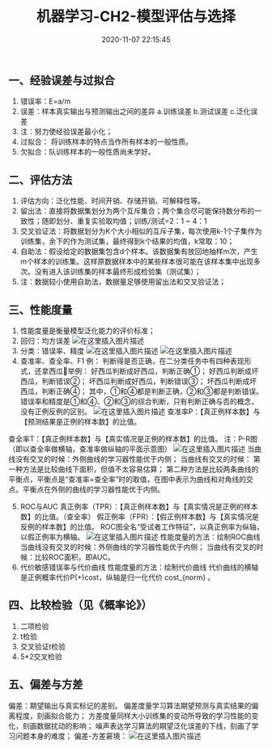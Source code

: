 ﻿---
title: 机器学习-CH2-模型评估与选择
date: 2020-11-07 22:15:45
categories: 
    - 计算机科学
tags: 
    - 机器学习
mp3: 
cover: img/machinelearning.jpg
---

## 一、经验误差与过拟合
	

 1. 错误率：E=a/m
 2. 误差：样本真实输出与预测输出之间的差异
 		a.训练误差 b.测试误差 c.泛化误差
 3. 注：努力使经验误差最小化；
 4. 过拟合： 将训练样本的特点当作所有样本的一般性质。
 5. 欠拟合：队训练样本的一般性质尚未学好。

 

## 二、评估方法
	

 1. 评估方向：泛化性能、时间开销、存储开销、可解释性等。
 2. 留出法：直接将数据集划分为两个互斥集合；两个集合尽可能保持数分布的一致性；随即划分、重复实验取均值；训练/测试=2：1 ~ 4：1
 3. 交叉验证法：将数据划分为K个大小相似的互斥子集，每次使用k-1个子集作为训练集，余下的作为测试集，最终得到k个结果的均值，k常取：10；
 4. 自助法：假设给定的数据集包含d个样本。该数据集有放回地抽样m次，产生m个样本的训练集。这样原数据样本中的某些样本很可能在该样本集中出现多次。没有进入该训练集的样本最终形成检验集（测试集）；
 5. 注：数据较小使用自助法，数据量足够使用留出法和交叉验证法；

## 三、性能度量
	

 1. 性能度量是衡量模型泛化能力的评价标准；
 2. 回归：均方误差
 ![在这里插入图片描述](https://img-blog.csdnimg.cn/20201106122704230.png#pic_center)
 3. 分类：错误率、精度
 ![在这里插入图片描述](https://img-blog.csdnimg.cn/20201106122838653.png#pic_center)
![在这里插入图片描述](https://img-blog.csdnimg.cn/20201106122856105.png#pic_center)
 4. 查准率、查全率、F1
例：
判断得是否正确，在二分类任务中有四种表现形式，还拿西瓜🍉举例：
好西瓜判断成好西瓜，判断正确①；
好西瓜判断成坏西瓜，判断错误②；
坏西瓜判断成好西瓜，判断错误③；
坏西瓜判断成坏西瓜，判断正确④；
其中，①和④都是判断正确，②和③都是判断错误。错误率和精度是①和④、②和③的综合判断，只有判断正确与否的概念，没有正例反例的区别。
![在这里插入图片描述](https://img-blog.csdnimg.cn/20201106202201469.png?x-oss-process=image/watermark,type_ZmFuZ3poZW5naGVpdGk,shadow_10,text_aHR0cHM6Ly9ibG9nLmNzZG4ubmV0L3FxXzQzNTQ5NDI2,size_16,color_FFFFFF,t_70#pic_center)
查准率P：【真正例样本数】与【预测结果是正例的样本数】的比值。

查全率T：【真正例样本数】与【真实情况是正例的样本数】的比值。
注：P-R图（即以查全率做横轴，查准率做纵轴的平面示意图）
![在这里插入图片描述](https://img-blog.csdnimg.cn/2020110620242432.png?x-oss-process=image/watermark,type_ZmFuZ3poZW5naGVpdGk,shadow_10,text_aHR0cHM6Ly9ibG9nLmNzZG4ubmV0L3FxXzQzNTQ5NDI2,size_16,color_FFFFFF,t_70#pic_center)
当曲线没有交叉的时候：外侧曲线的学习器性能优于内侧；
当曲线有交叉的时候：
第一种方法是比较曲线下面积，但值不太容易估算；
第二种方法是比较两条曲线的平衡点，平衡点是“查准率=查全率”时的取值，在图中表示为曲线和对角线的交点。平衡点在外侧的曲线的学习器性能优于内侧。

 5. ROC与AUC
 真正例率（TPR）：【真正例样本数】与【真实情况是正例的样本数】的比值。（查全率）
假正例率（FPR）：【假正例样本数】与【真实情况是反例的样本数】的比值。
ROC图全名“受试者工作特征”，以真正例率为纵轴，以假正例率为横轴。
![在这里插入图片描述](https://img-blog.csdnimg.cn/20201106202702423.png?x-oss-process=image/watermark,type_ZmFuZ3poZW5naGVpdGk,shadow_10,text_aHR0cHM6Ly9ibG9nLmNzZG4ubmV0L3FxXzQzNTQ5NDI2,size_16,color_FFFFFF,t_70#pic_center)
性能度量的方法：绘制ROC曲线
当曲线没有交叉的时候：外侧曲线的学习器性能优于内侧；
当曲线有交叉的时候：比较ROC面积，即AUC。
 6. 代价敏感错误率与代价曲线
 性能度量的方法：绘制代价曲线
 代价曲线的横轴是正例概率代价P(+)cost，纵轴是归一化代价 cost_{norm} 。
 
## 四、比较检验（见《概率论》）

 1. 二项检验
 2. t检验
 3. 交叉验证t检验
 4. 5*2交叉检验


## 五、偏差与方差
偏差：期望输出与真实标记的差别。
偏差度量学习算法期望预测与真实结果的偏离程度，刻画拟合能力；
方差度量同样大小训练集的变动所导致的学习性能的变化，刻画数据扰动的影响；
噪声表达学习算法的期望泛化误差的下线，刻画了学习问题本身的难度；
偏差-方差窘境：
![在这里插入图片描述](https://img-blog.csdnimg.cn/2020110722102568.png?x-oss-process=image/watermark,type_ZmFuZ3poZW5naGVpdGk,shadow_10,text_aHR0cHM6Ly9ibG9nLmNzZG4ubmV0L3FxXzQzNTQ5NDI2,size_16,color_FFFFFF,t_70#pic_center)




